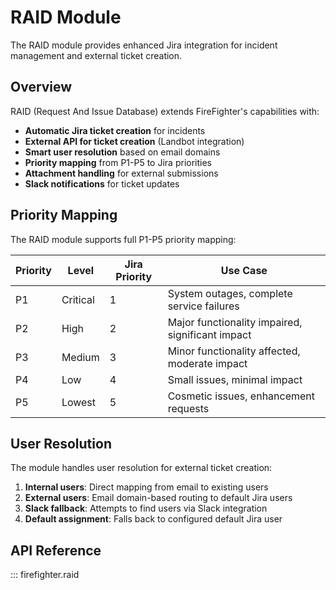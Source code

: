 
# RAID Module

The RAID module provides enhanced Jira integration for incident management and external ticket creation.

## Overview

RAID (Request And Issue Database) extends FireFighter's capabilities with:

- **Automatic Jira ticket creation** for incidents
- **External API for ticket creation** (Landbot integration)
- **Smart user resolution** based on email domains
- **Priority mapping** from P1-P5 to Jira priorities
- **Attachment handling** for external submissions
- **Slack notifications** for ticket updates

## Priority Mapping

The RAID module supports full P1-P5 priority mapping:

| Priority | Level | Jira Priority | Use Case |
|----------|-------|---------------|----------|
| P1 | Critical | 1 | System outages, complete service failures |
| P2 | High | 2 | Major functionality impaired, significant impact |
| P3 | Medium | 3 | Minor functionality affected, moderate impact |
| P4 | Low | 4 | Small issues, minimal impact |
| P5 | Lowest | 5 | Cosmetic issues, enhancement requests |

## User Resolution

The module handles user resolution for external ticket creation:

1. **Internal users**: Direct mapping from email to existing users
2. **External users**: Email domain-based routing to default Jira users
3. **Slack fallback**: Attempts to find users via Slack integration
4. **Default assignment**: Falls back to configured default Jira user

## API Reference

::: firefighter.raid
